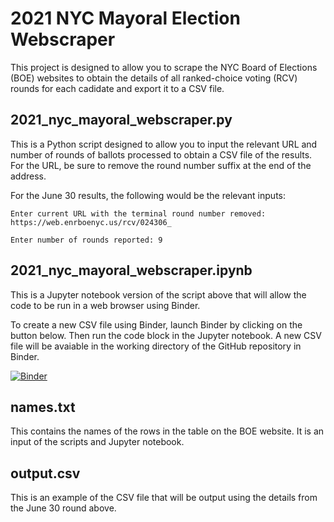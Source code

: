 # 2021 NYC Mayoral Election Webscraper

This project is designed to allow you to scrape the NYC Board of Elections (BOE) websites to obtain the details of all ranked-choice voting (RCV) rounds for each cadidate and export it to a CSV file.

## 2021_nyc_mayoral_webscraper.py

This is a Python script designed to allow you to input the relevant URL and number of rounds of ballots processed to obtain a CSV file of the results. For the URL, be sure to remove the round number suffix at the end of the address.

For the June 30 results, the following 	would be the relevant inputs:

```
Enter current URL with the terminal round number removed: https://web.enrboenyc.us/rcv/024306_

Enter number of rounds reported: 9
```

## 2021_nyc_mayoral_webscraper.ipynb

This is a Jupyter notebook version of the script above that will allow the code to be run in a web browser using Binder. 

To create a new CSV file using Binder, launch Binder by clicking on the button below. Then run the code block in the Jupyter notebook. A new CSV file will be avaiable in the working directory of the GitHub repository in Binder.

[![Binder](https://mybinder.org/badge_logo.svg)](https://mybinder.org/v2/gh/jessicaw9910/2021_nyc_mayor/HEAD)

## names.txt

This contains the names of the rows in the table on the BOE website. It is an input of the scripts and Jupyter notebook.

## output.csv

This is an example of the CSV file that will be output using the details from the June 30 round above.
